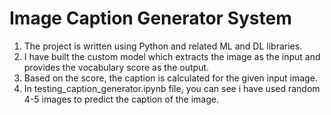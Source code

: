 # Image Caption Generator System
1. The project is written using Python and related ML and DL libraries.
2. I have built the custom model which extracts the image as the input and provides the vocabulary score as the output.
3. Based on the score, the caption is calculated for the given input image.
4. In testing_caption_generator.ipynb file, you can see i have used random 4-5 images to predict the caption of the image.

